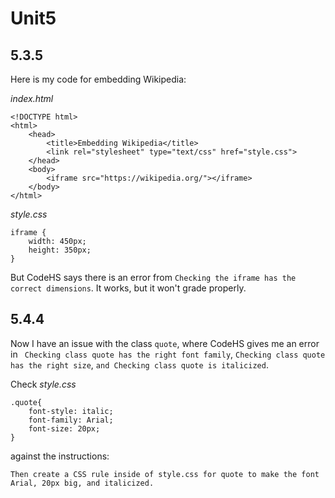 # Unit5

5.3.5
-
Here is my code for embedding Wikipedia:

_index.html_
```
<!DOCTYPE html>
<html>
    <head>
        <title>Embedding Wikipedia</title>
        <link rel="stylesheet" type="text/css" href="style.css">
    </head>
    <body>
        <iframe src="https://wikipedia.org/"></iframe>
    </body>
</html>
```

_style.css_
```
iframe {
    width: 450px;
    height: 350px;
}
```

But CodeHS says there is an error from `Checking the iframe has the correct dimensions`. It works, but it won't grade properly.

5.4.4
-
Now I have an issue with the class `quote`, where CodeHS gives me an error in ` Checking class quote has the right font family`, `Checking class quote has the right size`, `and Checking class quote is italicized`. 

Check _style.css_
```
.quote{
    font-style: italic;
    font-family: Arial;
    font-size: 20px;
}
```
against the instructions:

`Then create a CSS rule inside of style.css for quote to make the font Arial, 20px big, and italicized.`
